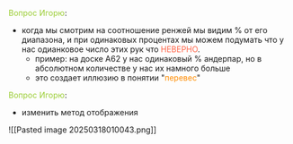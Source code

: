 <span style="color:rgb(154, 205, 50)">Вопрос Игорю</span>:
- когда мы смотрим на соотношение ренжей мы видим % от его диапазона, и при одинаковых процентах мы можем подумать что у нас одианковое число этих рук что <span style="color:rgb(255, 99, 71)">НЕВЕРНО</span>. 
	- пример: на доске А62 у нас одинаковый % андерпар, но в абсолютном количестве у нас их намного больше
	- это создает иллюзию в понятии "<span style="color:rgb(255, 140, 0)">перевес</span>"

<span style="color:rgb(154, 205, 50)">Вопрос Игорю</span>:
- изменить метод отображения

![[Pasted image 20250318010043.png]]
